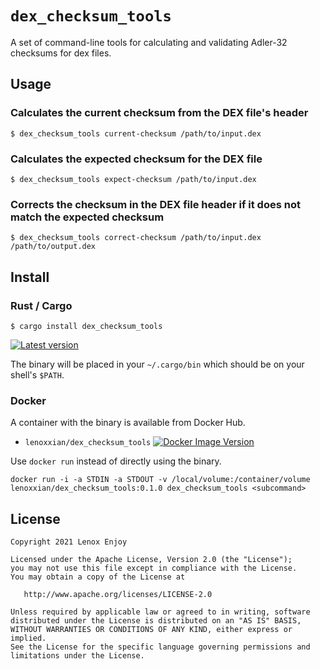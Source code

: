 # `dex_checksum_tools`

A set of command-line tools for calculating and validating Adler-32 checksums for dex files.


## Usage

### Calculates the current checksum from the DEX file's header

```
$ dex_checksum_tools current-checksum /path/to/input.dex
```

### Calculates the expected checksum for the DEX file

```
$ dex_checksum_tools expect-checksum /path/to/input.dex
```

### Corrects the checksum in the DEX file header if it does not match the expected checksum

```
$ dex_checksum_tools correct-checksum /path/to/input.dex /path/to/output.dex
```

## Install

### Rust / Cargo

```
$ cargo install dex_checksum_tools
```

[![Latest version](https://img.shields.io/crates/v/dex_checksum_tools.svg)](https://crates.io/crates/dex_checksum_tools)

The binary will be placed in your `~/.cargo/bin` which should be on your shell's `$PATH`.

### Docker

A container with the binary is available from Docker Hub.

* `lenoxxian/dex_checksum_tools` [![Docker Image Version](https://img.shields.io/docker/v/lenoxxian/dex_checksum_tools?sort=semver)][hub]

[hub]: https://hub.docker.com/r/lenoxxian/dex_checksum_tools/

Use `docker run` instead of directly using the binary.

```
docker run -i -a STDIN -a STDOUT -v /local/volume:/container/volume lenoxxian/dex_checksum_tools:0.1.0 dex_checksum_tools <subcommand>
```

## License

    Copyright 2021 Lenox Enjoy

    Licensed under the Apache License, Version 2.0 (the "License");
    you may not use this file except in compliance with the License.
    You may obtain a copy of the License at

       http://www.apache.org/licenses/LICENSE-2.0

    Unless required by applicable law or agreed to in writing, software
    distributed under the License is distributed on an "AS IS" BASIS,
    WITHOUT WARRANTIES OR CONDITIONS OF ANY KIND, either express or implied.
    See the License for the specific language governing permissions and
    limitations under the License.
